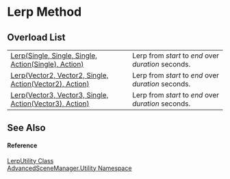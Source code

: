 # Lerp Method


## Overload List
<table>
<tr>
<td><a href="M_AdvancedSceneManager_Utility_LerpUtility_Lerp.md">Lerp(Single, Single, Single, Action(Single), Action)</a></td>
<td>Lerp from <em>start</em> to <em>end</em> over <em>duration</em> seconds.</td></tr>
<tr>
<td><a href="M_AdvancedSceneManager_Utility_LerpUtility_Lerp_1.md">Lerp(Vector2, Vector2, Single, Action(Vector2), Action)</a></td>
<td>Lerp from <em>start</em> to <em>end</em> over <em>duration</em> seconds.</td></tr>
<tr>
<td><a href="M_AdvancedSceneManager_Utility_LerpUtility_Lerp_2.md">Lerp(Vector3, Vector3, Single, Action(Vector3), Action)</a></td>
<td>Lerp from <em>start</em> to <em>end</em> over <em>duration</em> seconds.</td></tr>
</table>

## See Also


#### Reference
<a href="T_AdvancedSceneManager_Utility_LerpUtility.md">LerpUtility Class</a>  
<a href="N_AdvancedSceneManager_Utility.md">AdvancedSceneManager.Utility Namespace</a>  
